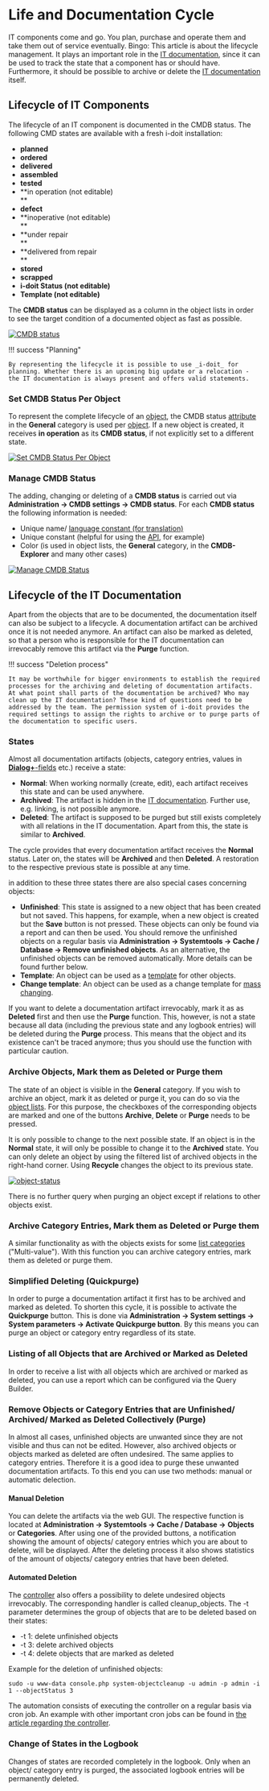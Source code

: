 # Life and Documentation Cycle

IT components come and go. You plan, purchase and operate them and take them out of service eventually. Bingo: This article is about the lifecycle management. It plays an important role in the [IT documentation](../glossary.md), since it can be used to track the state that a component has or should have. Furthermore, it should be possible to archive or delete the [IT documentation](../glossary.md) itself.

Lifecycle of IT Components
--------------------------

The lifecycle of an IT component is documented in the CMDB status. The following CMD states are available with a fresh i-doit installation:

*   **planned**
*   **ordered**
*   **delivered**
*   **assembled**
*   **tested**
*   **in operation (not editable)  
    **
*   **defect**
*   **inoperative (not editable)  
    **
*   **under repair  
    **
*   **delivered from repair  
    **
*   **stored**
*   **scrapped**
*   **i-doit Status (not editable)**
*   **Template (not editable)**

The **CMDB status** can be displayed as a column in the object lists in order to see the target condition of a documented object as fast as possible.

[![CMDB status](../assets/images/en/basics/life-and-documentation-cycle/1-ladc.png)](../assets/images/en/basics/life-and-documentation-cycle/1-ladc.png)

!!! success "Planning"

    By representing the lifecycle it is possible to use _i-doit_ for planning. Whether there is an upcoming big update or a relocation - the IT documentation is always present and offers valid statements.

### Set CMDB Status Per Object

To represent the complete lifecycle of an [object](../glossary.md), the CMDB status [attribute](../glossary.md) in the **General** category is used per [object](../glossary.md). If a new object is created, it receives **in operation** as its **CMDB status**, if not explicitly set to a different state.

[![Set CMDB Status Per Object](../assets/images/en/basics/life-and-documentation-cycle/2-ladc.png)](../assets/images/en/basics/life-and-documentation-cycle/2-ladc.png)

### Manage CMDB Status

The adding, changing or deleting of a **CMDB status** is carried out via **Administration → CMDB settings → CMDB status**. For each **CMDB status** the following information is needed:

*   Unique name/ [language constant (for translation)](../system-administration/localization.md)
*   Unique constant (helpful for using the [API](../i-doit-pro-add-ons/api/index.md), for example)
*   Color (is used in object lists, the **General** category, in the **CMDB-Explorer** and many other cases)

[![Manage CMDB Status](../assets/images/en/basics/life-and-documentation-cycle/3-ladc.png)](../assets/images/en/basics/life-and-documentation-cycle/3-ladc.png)

Lifecycle of the IT Documentation
---------------------------------

Apart from the objects that are to be documented, the documentation itself can also be subject to a lifecycle. A documentation artifact can be archived once it is not needed anymore. An artifact can also be marked as deleted, so that a person who is responsible for the IT documentation can irrevocably remove this artifact via the **Purge** function.

!!! success "Deletion process"

    It may be worthwhile for bigger environments to establish the required processes for the archiving and deleting of documentation artifacts. At what point shall parts of the documentation be archived? Who may clean up the IT documentation? These kind of questions need to be addressed by the team. The permission system of i-doit provides the required settings to assign the rights to archive or to purge parts of the documentation to specific users.

### States

Almost all documentation artifacts (objects, category entries, values in [**Dialog+**\-fields](./dialog-admin.md) etc.) receive a state:

*   **Normal**: When working normally (create, edit), each artifact receives this state and can be used anywhere.
*   **Archived**: The artifact is hidden in the [IT documentation](../glossary.md). Further use, e.g. linking, is not possible anymore.
*   **Deleted**: The artifact is supposed to be purged but still exists completely with all relations in the IT documentation. Apart from this, the state is similar to **Archived**.

The cycle provides that every documentation artifact receives the **Normal** status. Later on, the states will be **Archived** and then **Deleted**. A restoration to the respective previous state is possible at any time.

in addition to these three states there are also special cases concerning objects:

*   **Unfinished**: This state is assigned to a new object that has been created but not saved. This happens, for example, when a new object is created but the **Save** button is not pressed. These objects can only be found via a report and can then be used. You should remove the unfinished objects on a regular basis via **Administration → Systemtools → Cache / Database → Remove unfinished objects**. As an alternative, the unfinished objects can be removed automatically. More details can be found further below.
*   **Template**: An object can be used as a [template](../efficient-documentation/templates.md) for other objects.
*   **Change template**: An object can be used as a change template for [mass changing](../efficient-documentation/mass-change.md).

If you want to delete a documentation artifact irrevocably, mark it as as **Deleted** first and then use the **Purge** function. This, however, is not a state because all data (including the previous state and any logbook entries) will be deleted during the **Purge** process. This means that the object and its existence can't be traced anymore; thus you should use the function with particular caution.

### Archive Objects, Mark them as Deleted or Purge them

The state of an object is visible in the **General** category. If you wish to archive an object, mark it as deleted or purge it, you can do so via the [object lists](./object-list/index.md). For this purpose, the checkboxes of the corresponding objects are marked and one of the buttons **Archive**, **Delete** or **Purge** needs to be pressed.

It is only possible to change to the next possible state. If an object is in the **Normal** state, it will only be possible to change it to the **Archived** state. You can only delete an object by using the filtered list of archived objects in the right-hand corner. Using **Recycle** changes the object to its previous state.

[![object-status](../assets/images/en/basics/life-and-documentation-cycle/4-ladc.png)](../assets/images/en/basics/life-and-documentation-cycle/4-ladc.png)

There is no further query when purging an object except if relations to other objects exist.

### Archive Category Entries, Mark them as Deleted or Purge them

A similar functionality as with the objects exists for some [list categories](../glossary.md) ("Multi-value"). With this function you can archive category entries, mark them as deleted or purge them.

### Simplified Deleting (Quickpurge)

In order to purge a documentation artifact it first has to be archived and marked as deleted. To shorten this cycle, it is possible to activate the **Quickpurge** button. This is done via **Administration → System settings → System parameters → Activate Quickpurge button**. By this means you can purge an object or category entry regardless of its state.

### Listing of all Objects that are Archived or Marked as Deleted

In order to receive a list with all objects which are archived or marked as deleted, you can use a report which can be configured via the Query Builder.

### Remove Objects or Category Entries that are Unfinished/ Archived/ Marked as Deleted Collectively (**Purge**)

In almost all cases, unfinished objects are unwanted since they are not visible and thus can not be edited. However, also archived objects or objects marked as deleted are often undesired. The same applies to category entries. Therefore it is a good idea to purge these unwanted documentation artifacts. To this end you can use two methods: manual or automatic delection.

#### Manual Deletion

You can delete the artifacts via the web GUI. The respective function is located at **Administration → Systemtools → Cache / Database →** **Objects** or **Categories**. After using one of the provided buttons, a notification showing the amount of objects/ category entries which you are about to delete, will be displayed. After the deleting process it also shows statistics of the amount of objects/ category entries that have been deleted.

#### Automated Deletion

The [controller](../automation-and-integration/cli/index.md) also offers a possibility to delete undesired objects irrevocably. The corresponding handler is called cleanup_objects. The -t parameter determines the group of objects that are to be deleted based on their states:

*   -t 1: delete unfinished objects
*   -t 3: delete archived objects
*   -t 4: delete objects that are marked as deleted

Example for the deletion of unfinished objects:

    sudo -u www-data console.php system-objectcleanup -u admin -p admin -i 1 --objectStatus 3

The automation consists of executing the controller on a regular basis via cron job. An example with other important cron jobs can be found in [the article regarding the controller](../automation-and-integration/cli/index.md).

### Change of States in the Logbook

Changes of states are recorded completely in the logbook. Only when an object/ category entry is purged, the associated logbook entries will be permanently deleted.